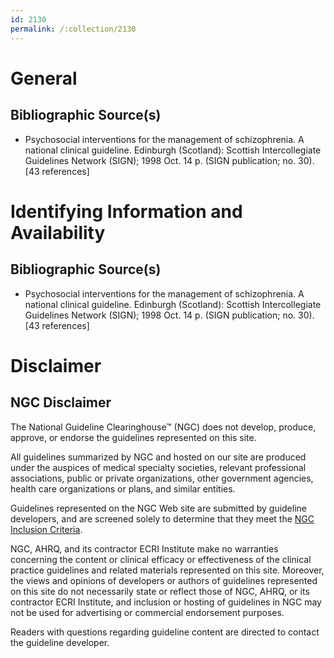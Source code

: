 ```yaml
---
id: 2130
permalink: /:collection/2130
---
```


# General

## Bibliographic Source(s)

- Psychosocial interventions for the management of schizophrenia. A national clinical guideline. Edinburgh (Scotland): Scottish Intercollegiate Guidelines Network (SIGN); 1998 Oct. 14 p. (SIGN publication; no. 30). [43 references]

# Identifying Information and Availability

## Bibliographic Source(s)

- Psychosocial interventions for the management of schizophrenia. A national clinical guideline. Edinburgh (Scotland): Scottish Intercollegiate Guidelines Network (SIGN); 1998 Oct. 14 p. (SIGN publication; no. 30). [43 references]

# Disclaimer

## NGC Disclaimer

The National Guideline Clearinghouse™ (NGC) does not develop, produce, approve, or endorse the guidelines represented on this site.

All guidelines summarized by NGC and hosted on our site are produced under the auspices of medical specialty societies, relevant professional associations, public or private organizations, other government agencies, health care organizations or plans, and similar entities.

Guidelines represented on the NGC Web site are submitted by guideline developers, and are screened solely to determine that they meet the [NGC Inclusion Criteria](/help-and-about/summaries/inclusion-criteria).

NGC, AHRQ, and its contractor ECRI Institute make no warranties concerning the content or clinical efficacy or effectiveness of the clinical practice guidelines and related materials represented on this site. Moreover, the views and opinions of developers or authors of guidelines represented on this site do not necessarily state or reflect those of NGC, AHRQ, or its contractor ECRI Institute, and inclusion or hosting of guidelines in NGC may not be used for advertising or commercial endorsement purposes.

Readers with questions regarding guideline content are directed to contact the guideline developer.

